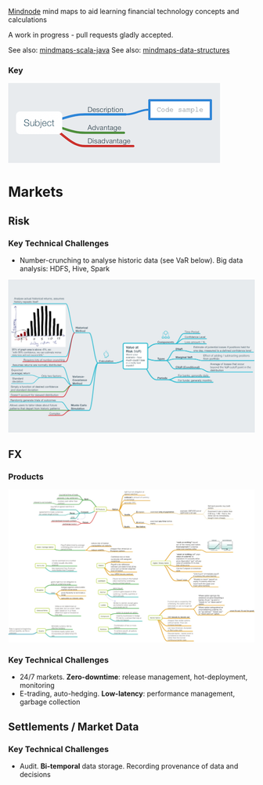 [Mindnode](https://mindnode.com) mind maps to aid learning financial technology concepts and calculations

A work in progress - pull requests gladly accepted.

See also: [mindmaps-scala-java](https://github.com/chrisbeach/mindmaps-scala-java)
See also: [mindmaps-data-structures](https://github.com/chrisbeach/mindmaps-data-structures)


### Key

![Key](./key.png)

# Markets

## Risk

### Key Technical Challenges

* Number-crunching to analyse historic data (see VaR below). Big data analysis: HDFS, Hive, Spark

![VaR](./VaR.mindnode/QuickLook/Preview.jpg)

## FX

### Products

![FX Products](./FX%20Products.mindnode/QuickLook/Preview.jpg)

### Key Technical Challenges

* 24/7 markets. **Zero-downtime**: release management, hot-deployment, monitoring
* E-trading, auto-hedging. **Low-latency**: performance management, garbage collection

## Settlements / Market Data

### Key Technical Challenges

* Audit. **Bi-temporal** data storage. Recording provenance of data and decisions



